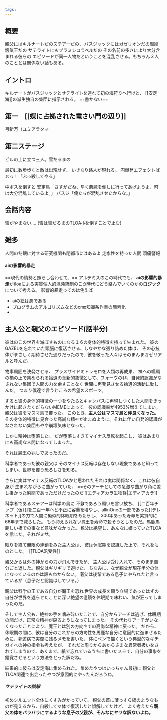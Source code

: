 ```yaml
---
tags:
---
```

## 概要
親父にはキルナートだのステアーだの、
バスジャックにはガゼリオンだの魔崩壊気王だの
サテライトにもプラミシコラベルだの
その名前の多さにより大分含まれる彼らの
エピソードが同一人物だということを混乱させる。もちろん３人のこととは関係ない話もある。
## イントロ
キルナートがバスジャックとサテライトを連れて初の海狩りへ行けと、
[[安定海]]の派生独自の集団に指示される。
==書かない==

## 第一　[[蝶に占拠された電さい門の辺り]]
弓新万（ユミアラタマ

## 第二ステージ

ビルの上に立つ三人。雪だるまの

最初に数歩歩くと敵は出現せず、
いきなり路人が現れる。
円爆発エフェクトばぉっ！「ぶっ殺してやる」

中ボスを倒すと
安定鳥「さすがだね、早く悪魔を倒しに行ってあげようよ、町は大分混乱しているよ。」
バスジ「俺たちが混乱させたからな。」

## 会話内容
雪がやまない....
(雪は雪だるまのTLOA小を倒すことで止む)
## 雑多
人間の冬眠に対する研究機関も閉都市にはあるよ
走水性を持った人間
頭痛警報
#### aiの影響的暴走
==現代の情勢と照らし合わせて、==
アルテミスのこの時代でも、
**aiの影響的暴走**がtloaによる実質個人的混沌統制のこの時代にどう絡んでいくのかの**ロジック**について考える。
影響的暴走ってのは例えば
- aiの絵は悪である
- プログラムのアルゴリズムなどのcmp知識系作業の簡素化
- 
## 主人公と親父のエピソード(話半分)
彼はのこの世界を滅ぼすものになる１６の身体的特徴を持って生まれた。
彼のGAZELを忘れていた頭脳に復活させる、しなやかな張り詰めた体は、
その心技体がまさしく期待させた通りだったので、彼を敬った人々はそのまんまガゼリアルと呼んだ。

物事周囲を決発させる、
プラスサイドのトレモロを人類の再成果、
神への嘆願の橋の上で集められる拾遺の革新的象徴として、フォーヴの非、自発的認識がなされない集団で人間の力を余すことなく
世間に再発見させる拾遺的活動に勤しんだ。
つまり僕達で言うところの希望のスポーツ。

すると彼の身体的特徴の一つをやたらとキャンバスに再現しつくした人間をきっかけに起きたくだらないMEMEによって、
彼の認識率が4953%増えてしまい。
親父は彼をマスマ鳥で覆った。
このとき、**主人公はマスマ鳥と仲良くなった。**
その身体的特徴に見合った高尚な精神が止まぬように。それに伴い自発的認識がなされない集団もやや崩壊気味となった。

しかし精神は堕落した。
だが堕落しすぎてマイナス反転を起こし、
彼はあまりにも高尚な人間になってしまった。

それは魔王の兆しであったのだ。


科学者であった彼の親父は
そのマイナス反転は存在しない現象であると知ってしまい、世界を覆う恐ろしさを知る。

さらに実はマイナス反転のTLOAかと思われたそれは実は関係なく、これは彼自身が
生まれながらに曲がっていた、
==そのアーチとしての急激な曲がり角に差し掛かった瞬間であっただけだったのだ
[[エディアカラ生物群|エディアカラ]]

科学者であるステアーは科学の鳥に
不躾であろう願いを言い放ち、
[[二百年チップ（仮）]]を二百一年へと不正に容量を増やし、allinOneの一部であった[[テレネット]]の力で人間に擬似的休眠期をもたらし、
300年あった寿命を実質的に66年まで減らした。
もう抑えられない魔王を寿命で殺そうとしたのだ。馬鹿馬鹿しい橋での事など意味がなかった。
親父は絶望し、あんなに嫌っていたTLOAを信じた。それがミサ。

眠りを経て無限の連鎖をみた主人公は、
彼は休眠期を認識した上で、それをものとした。　[[TLOA汎受性]]

親父からは外の神からの力が飛んできたが、
主人公は受け入れて、そのまま自分ごと返した。親父はギリギリで避けた。
ちなみに、なぜ親父が現在半分の体になっているのかは誰もわからない。
親父は後輩である息子にやられたと言っているが（息子だと認識はしている。）


親父は科学の王である自分が魔王を恐れ
世界の成長を願う立場であったはずの自分が世界を遅らせたことに深い絶望の連鎖を休眠期で味わい、気が狂ってしまったのだ。

そして主人公も、絶神の手を噛み砕いたことで、自分からアーチは逃げ、休眠期の間だけ、正常な精神が戻るようになってしまった。
その代わりアーチがいなくなったことにより、魔王とは別の方向性での高尚な精神に戻った。
だから、休眠期の間に、彼は自分のこれからの方向性を馬鹿な自分に意図的に進ませるために、夢遊病で実際に残るメモを書いた。
体にペンで描くという典型的なキチガイへの神の指令も考えたが、
それだと周りからあからさまな異常者扱いをされてしまうので、あくまで、紙で忘れているうちに書いたメモで、自分の事象を錯覚させるという方法をとった訳だね。

結果的に彼らは安定海に集められた。
集めたやつはいっちゃん最初に
親父とTLOA関連で出会ったやつが意図的にやったんだろうね。
##### サテライトの誤解
初めシルエット全体にくすみがかっていて、
親父の首に薄っすら縄のようなものが見えるから、自殺してマ体で復活したと誤解してたけど、
よく考えたら**親父の体をバラバラにするような息子の父親が、そんなにヤワな訳ないよね。**




